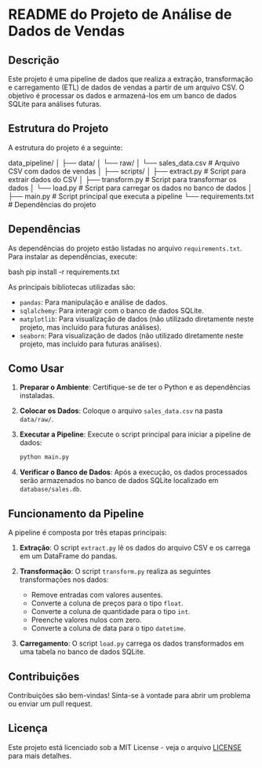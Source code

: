 # README do Projeto de Análise de Dados de Vendas

## Descrição

Este projeto é uma pipeline de dados que realiza a extração, transformação e carregamento (ETL) de dados de vendas a partir de um arquivo CSV. O objetivo é processar os dados e armazená-los em um banco de dados SQLite para análises futuras.

## Estrutura do Projeto

A estrutura do projeto é a seguinte:

data_pipeline/
│
├── data/
│ └── raw/
│ └── sales_data.csv # Arquivo CSV com dados de vendas
│
├── scripts/
│ ├── extract.py # Script para extrair dados do CSV
│ ├── transform.py # Script para transformar os dados
│ └── load.py # Script para carregar os dados no banco de dados
│
├── main.py # Script principal que executa a pipeline
└── requirements.txt # Dependências do projeto


## Dependências

As dependências do projeto estão listadas no arquivo `requirements.txt`. Para instalar as dependências, execute:

bash
pip install -r requirements.txt


As principais bibliotecas utilizadas são:

- `pandas`: Para manipulação e análise de dados.
- `sqlalchemy`: Para interagir com o banco de dados SQLite.
- `matplotlib`: Para visualização de dados (não utilizado diretamente neste projeto, mas incluído para futuras análises).
- `seaborn`: Para visualização de dados (não utilizado diretamente neste projeto, mas incluído para futuras análises).

## Como Usar

1. **Preparar o Ambiente**: Certifique-se de ter o Python e as dependências instaladas.

2. **Colocar os Dados**: Coloque o arquivo `sales_data.csv` na pasta `data/raw/`.

3. **Executar a Pipeline**: Execute o script principal para iniciar a pipeline de dados:

   ```bash
   python main.py
   ```

4. **Verificar o Banco de Dados**: Após a execução, os dados processados serão armazenados no banco de dados SQLite localizado em `database/sales.db`.

## Funcionamento da Pipeline

A pipeline é composta por três etapas principais:

1. **Extração**: O script `extract.py` lê os dados do arquivo CSV e os carrega em um DataFrame do pandas.

2. **Transformação**: O script `transform.py` realiza as seguintes transformações nos dados:
   - Remove entradas com valores ausentes.
   - Converte a coluna de preços para o tipo `float`.
   - Converte a coluna de quantidade para o tipo `int`.
   - Preenche valores nulos com zero.
   - Converte a coluna de data para o tipo `datetime`.

3. **Carregamento**: O script `load.py` carrega os dados transformados em uma tabela no banco de dados SQLite.

## Contribuições

Contribuições são bem-vindas! Sinta-se à vontade para abrir um problema ou enviar um pull request.

## Licença

Este projeto está licenciado sob a MIT License - veja o arquivo [LICENSE](LICENSE) para mais detalhes.

